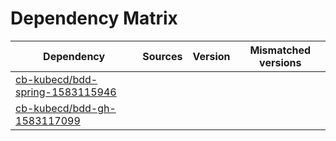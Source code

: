 # Dependency Matrix

Dependency | Sources | Version | Mismatched versions
---------- | ------- | ------- | -------------------
[cb-kubecd/bdd-spring-1583115946](https://github.com/cb-kubecd/bdd-spring-1583115946.git) |  | []() | 
[cb-kubecd/bdd-gh-1583117099](https://github.com/cb-kubecd/bdd-gh-1583117099.git) |  | []() | 
